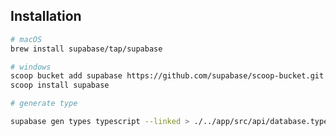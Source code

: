 ## Installation

```bash
# macOS
brew install supabase/tap/supabase

# windows
scoop bucket add supabase https://github.com/supabase/scoop-bucket.git
scoop install supabase
```

```bash
# generate type

supabase gen types typescript --linked > ./../app/src/api/database.types.ts
```

